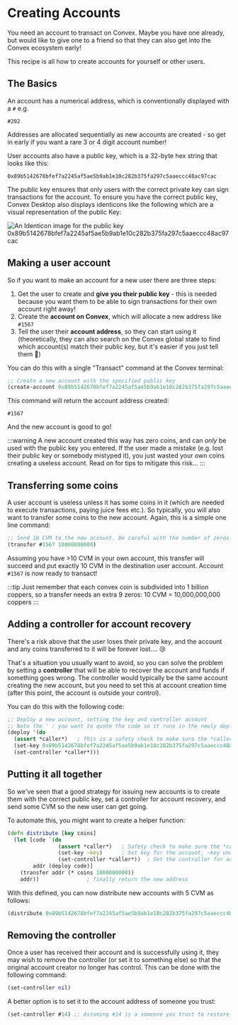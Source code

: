 # Creating Accounts

You need an account to transact on Convex. Maybe you have one already, but would like to give one to a friend so that they can also get into the Convex ecosystem early!

This recipe is all how to create accounts for yourself or other users.

## The Basics

An account has a numerical address, which is conventionally displayed with a `#` e.g.

```
#202
```

Addresses are allocated sequentially as new accounts are created - so get in early if you want a rare 3 or 4 digit account number!

User accounts also have a public key, which is a 32-byte hex string that looks like this:

```
0x89b5142678bfef7a2245af5ae5b9ab1e10c282b375fa297c5aaeccc48ac97cac
```

The public key ensures that only users with the correct private key can sign transactions for the account. To ensure you have the correct public key, Convex Desktop also displays identicons like the following which are a visual representation of the public Key:

![An Identicon image for the public key 0x89b5142678bfef7a2245af5ae5b9ab1e10c282b375fa297c5aaeccc48ac97cac](identicon.png)

## Making a user account

So if you want to make an account for a new user there are three steps:

1. Get the user to create and **give you their public key** - this is needed because you want them to be able to sign transactions for their own account right away!
2. Create the **account on Convex**, which will allocate a new address like `#1567`
3. Tell the user their **account address**, so they can start using it (theoretically, they can also search on the Convex global state to find which account(s) match their public key, but it's easier if you just tell them 🙂)

You can do this with a single "Transact" command at the Convex terminal:

```clojure
;; Create a new account with the specified public key
(create-account 0x89b5142678bfef7a2245af5ae5b9ab1e10c282b375fa297c5aaeccc48ac97cac)
```

This command will return the account address created:

```
#1567
```

And the new account is good to go!

:::warning
A new account created this way has zero coins, and can *only* be used with the public key you entered. If the user made a mistake (e.g. lost their public key or somebody mistyped it), you just wasted your own coins creating a useless account. Read on for tips to mitigate this risk...
:::

## Transferring some coins

A user account is useless unless it has some coins in it (which are needed to execute transactions, paying juice fees etc.). So typically, you will also want to transfer some coins to the new account. Again, this is a simple one line command:

```clojure
;; Send 10 CVM to the new account. Be careful with the number of zeros!
(transfer #1567 10000000000)
```

Assuming you have >10 CVM in your own account, this transfer will succeed and put exactly 10 CVM in the destination user account. Account `#1567` is now ready to transact!

:::tip
Just remember that each convex coin is subdivided into 1 billion coppers, so a transfer needs an extra 9 zeros: 10 CVM = 10,000,000,000 coppers 
:::

## Adding a controller for account recovery

There's a risk above that the user loses their private key, and the account and any coins transferred to it will be forever lost.... 😢 

That's a situation you usually want to avoid, so you can solve the problem by setting a **controller** that will be able to recover the account and funds if something goes wrong. The controller would typically be the same account creating the new account, but you need to set this at account creation time (after this point, the account is outside your control).

You can do this with the following code:

```clojure
;; Deploy a new account, setting the key and controller account
;; Note the ' : you want to quote the code so it runs in the newly deployed account, not your own!
(deploy '(do 
  (assert *caller*)   ; This is a safety check to make sure the *caller* exists
  (set-key 0x89b5142678bfef7a2245af5ae5b9ab1e10c282b375fa297c5aaeccc48ac97cac) 
  (set-controller *caller*)))
```

## Putting it all together

So we've seen that a good strategy for issuing new accounts is to create them with the correct public key, set a controller for account recovery, and send some CVM so the new user can get going.

To automate this, you might want to create a helper function:

```clojure
(defn distribute [key coins]
  (let [code `(do 
                (assert *caller*)   ; Safety check to make sure the *caller* exists
                (set-key ~key)      ; Set key for the account, ~key unquotes the function argument
                (set-controller *caller*))  ; Set the controller for account recovery
        addr (deploy code)]
    (transfer addr (* coins 1000000000))
    addr))               ; finally return the new address
```

With this defined, you can now distribute new accounts with 5 CVM as follows:

```clojure
(distribute 0x89b5142678bfef7a2245af5ae5b9ab1e10c282b375fa297c5aaeccc48ac97cac 5)
```

## Removing the controller

Once a user has received their account and is successfully using it, they may wish to remove the controller (or set it to something else) so that the original account creator no longer has control. This can be done with the following command:

```clojure
(set-controller nil)
```

A better option is to set it to the account address of someone you trust:

```clojure
(set-controller #14) ;; Assuming #14 is a someone you trust to restore your account in an emergency
```


